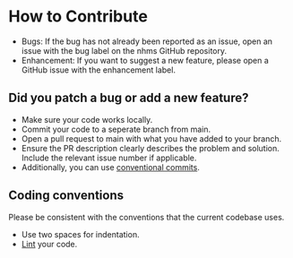 # How to Contribute

* Bugs: If the bug has not already been reported as an issue, open an issue with the bug label on the nhms GitHub repository.
* Enhancement: If you want to suggest a new feature, please open a GitHub issue with the enhancement label.

## Did you patch a bug or add a new feature?

* Make sure your code works locally.
* Commit your code to a seperate branch from main.
* Open a pull request to main with what you have added to your branch.
* Ensure the PR description clearly describes the problem and solution. Include the relevant issue number if applicable.
* Additionally, you can use [conventional commits](https://www.conventionalcommits.org).

## Coding conventions

Please be consistent with the conventions that the current codebase uses.

* Use two spaces for indentation.
* [Lint](https://www.npmjs.com/package/lint) your code.
